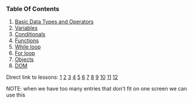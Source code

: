 ### Table Of Contents

1. [Basic Data Types and Operators](#basic-data-types)
2. [Variables](#variables)
3. [Conditionals](#if)
4. [Functions](#functions)
5. [While loop](#loops)
6. [For loop](#forLoop)
7. [Objects](#objects)
8. [DOM](#dom)


Direct link to lessons: [1](#lesson1) [2](#lesson2) [3](#lesson3) [4](#lesson4) [5](#lesson5) [6](#lesson6) [7](#lesson7) [8](#lesson8) [9](#lesson9) [10](#lesson10) [11](#lesson11) [12](#lesson12)

NOTE: when we have too many entries that don't fit on one screen we can use this <!-- .slide: style="font-size:80%" -->
